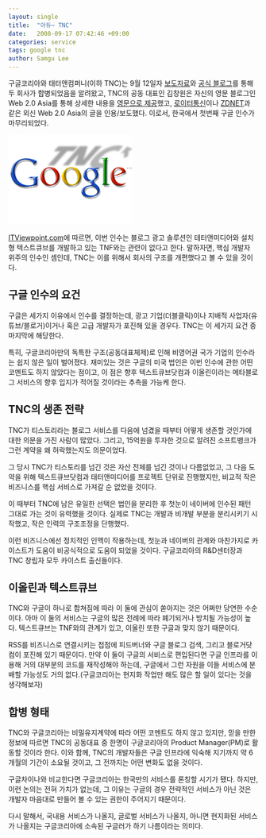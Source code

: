 ```yaml
---
layout: single
title:  "아듀~ TNC"
date:   2008-09-17 07:42:46 +09:00
categories: service
tags: google tnc
author: Samgu Lee
---
```

구글코리아와 태터앤컴퍼니(이하 TNC)는 9월 12일자 [보도자료](http://docs.google.com/Doc?id=ajfjqkh5m8z8_93d5thkqhg)와 [공식 블로그](http://googlekoreablog.blogspot.com/2008/09/blog-post_12.html)를 통해 두 회사가 합병되었음을 알려왔고, TNC의 공동 대표인 김창원은 자신의 영문 블로그인 Web 2.0 Asia를 통해 상세한 내용을 [영문으로 제공](http://web20asia.com/321)했고, [로이터통신](http://www.reuters.com/article/technologyNews/idUSN1247430620080912)이나 [ZDNET](http://news.zdnet.co.uk/internet/0,1000000097,39488199,00.htm)과 같은 외신 Web 2.0 Asia의 글을 인용/보도했다. 이로서, 한국에서 첫번째 구글 인수가 마무리되었다.

![TNC, 구글코리아에 인수](/assets/google_and_tnc.gif)

[ITViewpoint.com](http://itviewpoint.com/74142)에 따르면, 이번 인수는 블로그 광고 솔루션인 테터앤미디어와 설치형 텍스트큐브를 개발하고 있는 TNF와는 관련이 없다고 한다. 말하자면, 핵심 개발자 위주의 인수인 셈인데, TNC는 이를 위해서 회사의 구조를 개편했다고 볼 수 있을 것이다.

## 구글 인수의 요건

구글은 세가지 이유에서 인수를 결정하는데, 광고 기업(더블클릭)이나 지배적 사업자(유튜브/블로거)이거나 혹은 고급 개발자가 포진해 있을 경우다. TNC는 이 세가지 요건 중 마지막에 해당한다. 

특히, 구글코리아만의 독특한 구조(공동대표체제)로 인해 비영어권 국가 기업의 인수라는 쉽지 않은 일이 벌어졌다. 재미있는 것은 구글의 미국 법인은 이번 인수에 관한 어떤 코멘트도 하지 않았다는 점이고, 이 점은 향후 텍스트큐브닷컴과 이올린이라는 메타블로그 서비스의 향후 입지가 적어질 것이라는 추측을 가능케 한다.

## TNC의 생존 전략

TNC가 티스토리라는 블로그 서비스를 다음에 넘겼을 때부터 어떻게 생존할 것인가에 대한 의문을 가진 사람이 많았다. 그리고, 15억원을 투자한 것으로 알려진 소프트뱅크가 그런 계약을 왜 허락했는지도 의문이었다.

그 당시 TNC가 티스토리를 넘긴 것은 자산 전체를 넘긴 것이나 다름없었고, 그 다음 도약을 위해 텍스트큐브닷컴과 태터앤미디어를 프로젝트 단위로 진행했지만, 비교적 작은 비즈니스를 핵심 서비스로 가져갈 순 없었을 것이다.

이 때부터 TNC에 남은 유일한 선택은 법인을 분리한 후 첫눈이 네이버에 인수된 패턴 그대로 가는 것이 유력했을 것이다. 실제로 TNC는 개발과 비개발 부분을 분리시키기 시작했고, 작은 인력의 구조조정을 단행했다.

이런 비즈니스에선 정치적인 인맥이 작용하는데, 첫눈과 네이버의 관계와 마찬가지로 카이스트가 도움이 비공식적으로 도움이 되었을 것이다. 구글코리아의 R&D센터장과 TNC 창립자 모두 카이스트 출신들이다.

## 이올린과 텍스트큐브

TNC와 구글이 하나로 합쳐짐에 따라 이 둘에 관심이 쏟아지는 것은 어쩌만 당연한 수순이다. 아마 이 둘의 서비스는 구글의 많은 전례에 따라 폐기되거나 방치될 가능성이 높다. 텍스트큐브는 TNF와의 관계가 있고, 이올린 또한 구글과 맞지 않기 때문이다.

RSS를 비즈니스로 연결시키는 접점에 피드버너와 구글 블로그 검색, 그리고 블로거닷컴이 포진해 있기 때문이다. 만약 이 둘이 구글의 서비스로 편입된다면 구글 인프라를 이용해 거의 대부분의 코드를 재작성해야 하는데, 구글에서 그런 자원을 이들 서비스에 분배할 가능성도 거의 없다.(구글코리아는 현지화 작업만 해도 많은 할 일이 있다는 것을 생각해보자)

## 합병 형태

TNC와 구글코리아는 비밀유지계약에 따라 어떤 코멘트도 하지 않고 있지만, 믿을 만한 정보에 따르면 TNC의 공동대표 중 한명이 구글코리아의 Product Manager(PM)로 활동할 것이라 한다. 이와 함께, TNC의 개발자들은 구글 인프라에 익숙해 지기까지 약 6개월의 기간이 소요될 것이고, 그 전까지는 어떤 변화도 없을 것이다.

구글차이나와 비교한다면 구글코리아는 한국만의 서비스를 론칭할 시기가 됐다. 하지만, 이런 논의는 전혀 가치가 없는데, 그 이유는 구글의 경우 전략적인 서비스가 아닌 것은 개발자 마음대로 만들어 볼 수 있는 권한이 주어지기 때문이다.

다시 말해서, 국내용 서비스가 나올지, 글로벌 서비스가 나올지, 아니면 현지화된 서비스가 나올지는 구글코리아에 소속된 구글러가 하기 나름이라는 의미다.
